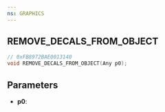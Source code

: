 ```yaml
---
ns: GRAPHICS
---
```

## REMOVE_DECALS_FROM_OBJECT

```c
// 0xFB8972BAE0013140
void REMOVE_DECALS_FROM_OBJECT(Any p0);
```

## Parameters
* **p0**:
